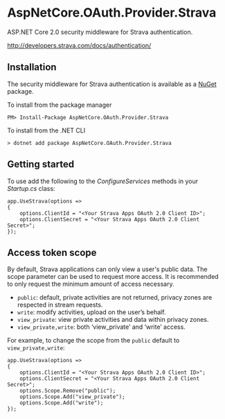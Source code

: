 # AspNetCore.OAuth.Provider.Strava
ASP.NET Core 2.0 security middleware for Strava authentication.

http://developers.strava.com/docs/authentication/

Installation
---
The security middleware for Strava authentication is available as a [NuGet](https://www.nuget.org/packages/AspNetCore.OAuth.Provider.Strava) package.

To install from the package manager

```
PM> Install-Package AspNetCore.OAuth.Provider.Strava
```

To install from the .NET CLI

```
> dotnet add package AspNetCore.OAuth.Provider.Strava
```

## Getting started

To use add the following to the *ConfigureServices* methods in your *Startup.cs* class:

```
app.UseStrava(options =>
{
    options.ClientId = "<Your Strava Apps OAuth 2.0 Client ID>";
    options.ClientSecret = "<Your Strava Apps OAuth 2.0 Client Secret>";
});
```
## Access token scope

By default, Strava applications can only view a user's public data. The scope parameter can be used to request more access. It is recommended to only request the minimum amount of access necessary.

* `public`: default, private activities are not returned, privacy zones are respected in stream requests.
* `write`: modify activities, upload on the user’s behalf.
* `view_private`: view private activities and data within privacy zones.
* `view_private,write`: both ‘view_private’ and ‘write’ access.

For example, to change the scope from the `public` default to `view_private,write`:

```
app.UseStrava(options =>
{
    options.ClientId = "<Your Strava Apps OAuth 2.0 Client ID>";
    options.ClientSecret = "<Your Strava Apps OAuth 2.0 Client Secret>";
    options.Scope.Remove("public");
    options.Scope.Add("view_private");
    options.Scope.Add("write");
});
```
